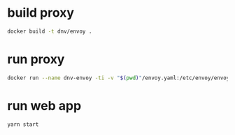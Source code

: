 # build proxy

```sh
docker build -t dnv/envoy .
```

# run proxy

```sh
docker run --name dnv-envoy -ti -v "$(pwd)"/envoy.yaml:/etc/envoy/envoy.yaml:ro -p 8080:8080 -p 9901:9901 envoyproxy/envoy:v1.22.0
```

# run web app

```sh
yarn start
```

